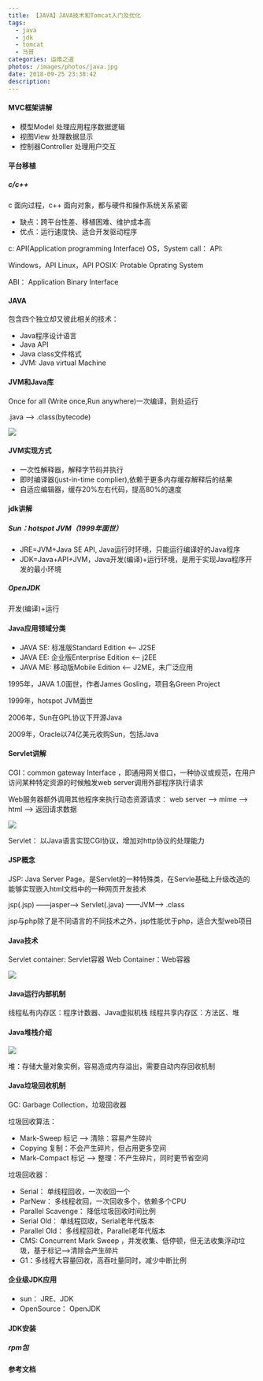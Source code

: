 ```yaml
---
title: 【JAVA】JAVA技术和Tomcat入门及优化
tags:
  - java
  - jdk
  - tomcat
  - 马哥
categories: 运维之道
photos: /images/photos/java.jpg
date: 2018-09-25 23:38:42
description:
---
```


#### MVC框架讲解

* 模型Model 处理应用程序数据逻辑
* 视图View 处理数据显示
* 控制器Controller 处理用户交互

#### 平台移植

##### c/c++

c 面向过程，c++ 面向对象，都与硬件和操作系统关系紧密

* 缺点：跨平台性差、移植困难、维护成本高
* 优点：运行速度快、适合开发驱动程序

c: API(Application programming Interface)
    OS，System call：
        API:

Windows，API
Linux，API
    POSIX: Protable Oprating System

ABI： Application Binary Interface

<!--more-->

#### JAVA

包含四个独立却又彼此相关的技术：

* Java程序设计语言
* Java API
* Java class文件格式
* JVM: Java virtual Machine

#### JVM和Java库

Once for all (Write once,Run anywhere)一次编译，到处运行

.java ——> .class(bytecode)

![](/images/20180925/20180925_01.png)

#### JVM实现方式

* 一次性解释器，解释字节码并执行
* 即时编译器(just-in-time complier),依赖于更多内存缓存解释后的结果
* 自适应编辑器，缓存20%左右代码，提高80%的速度

#### jdk讲解

##### Sun：hotspot JVM（1999年面世）

* JRE=JVM+Java SE API, Java运行时环境，只能运行编译好的Java程序
* JDK=Java+API+JVM，Java开发(编译)+运行环境，是用于实现Java程序开发的最小环境

##### OpenJDK

开发(编译)+运行


#### Java应用领域分类

*  JAVA SE: 标准版Standard Edition <—— J2SE
*  JAVA EE: 企业版Enterprise Edition <—— j2EE
*  JAVA ME: 移动版Mobile Edition <—— J2ME，未广泛应用

1995年，JAVA 1.0面世，作者James Gosling，项目名Green Project

1999年，hotspot JVM面世

2006年，Sun在GPL协议下开源Java

2009年，Oracle以74亿美元收购Sun，包括Java

#### Servlet讲解

CGI：common gateway Interface ，即通用网关借口，一种协议或规范，在用户访问某种特定资源的时候触发web server调用外部程序执行请求

Web服务器额外调用其他程序来执行动态资源请求： web server ——>  mime ——> html ——> 返回请求数据

![](/images/20180925/20180925_02.png)

Servlet： 以Java语言实现CGI协议，增加对http协议的处理能力

#### JSP概念

JSP: Java Server Page，是Servlet的一种特殊类，在Servle基础上升级改造的能够实现嵌入html文档中的一种网页开发技术

jsp(.jsp) ——jasper——> Servlet(.java) ——JVM——> .class  

jsp与php除了是不同语言的不同技术之外，jsp性能优于php，适合大型web项目

#### Java技术

Servlet container: Servlet容器
Web Container：Web容器

![](/images/20180925/20180925_03.png)

#### Java运行内部机制

线程私有内存区：程序计数器、Java虚拟机栈
线程共享内存区：方法区、堆

#### Java堆栈介绍

![](/images/20180925/20180925_04.png)

堆：存储大量对象实例，容易造成内存溢出，需要自动内存回收机制

#### Java垃圾回收机制

GC: Garbage Collection，垃圾回收器

垃圾回收算法：

* Mark-Sweep 标记 ——> 清除：容易产生碎片
* Copying 复制：不会产生碎片，但占用更多空间
* Mark-Compact 标记 ——> 整理：不产生碎片，同时更节省空间

垃圾回收器：

* Serial： 单线程回收，一次收回一个
* ParNew： 多线程收回，一次回收多个，依赖多个CPU
* Parallel Scavenge： 降低垃圾回收时间比例
* Serial Old：  单线程回收，Serial老年代版本
* Parallel Old：  多线程回收，Parallel老年代版本
* CMS: Concurrent Mark Sweep ，并发收集、低停顿，但无法收集浮动垃圾，基于标记——>清除会产生碎片
* G1：多线程大容量回收，高吞吐量同时，减少中断比例

#### 企业级JDK应用

* sun： JRE、JDK
* OpenSource：  OpenJDK

#### JDK安装

##### rpm包

##### 

#### 参考文档


